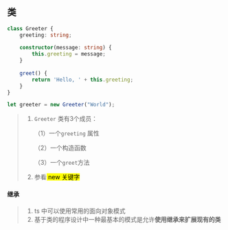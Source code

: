 ## 类

```ts
class Greeter {
    greeting: string;
    
    constructor(message: string) {
        this.greeting = message;
    }
    
    greet() {
        return 'Hello, ' + this.greeting;
    }
}

let greeter = new Greeter("World");
```

> 1. `Greeter` 类有3个成员：
>
>    （1）一个`greeting` 属性
>
>    （2）一个构造函数
>
>    （3）一个`greet`方法
>
> 2. 参看<mark> new 关键字</mark>

#### 继承

> 1. ts 中可以使用常用的面向对象模式
> 2. 基于类的程序设计中一种最基本的模式是允许**使用继承来扩展现有的类**